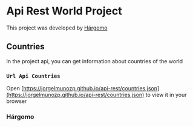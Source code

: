# Api Rest World Project

This project was developed by [Hárgomo](https://hargomo.com/)

## Countries

In the project api, you can get information about countries of the world

### `Url Api Countries`

Open [https://jorgelmunozp.github.io/api-rest/countries.json](https://jorgelmunozp.github.io/api-rest/countries.json) to view it in your browser

### Hárgomo
